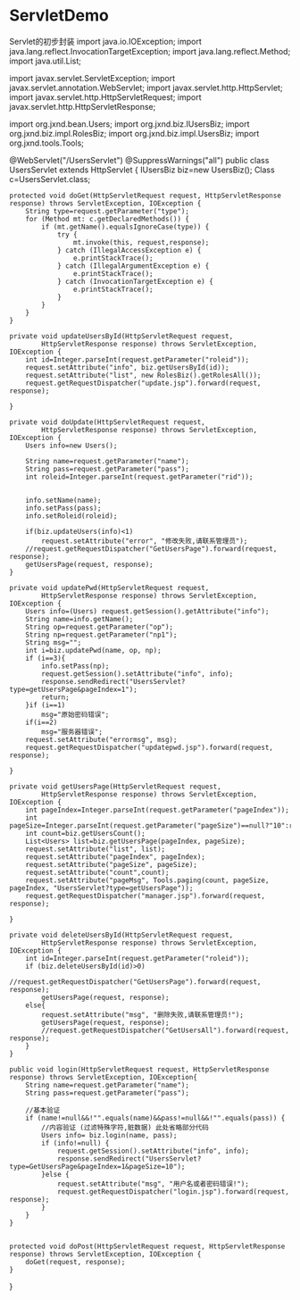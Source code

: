 # ServletDemo
Servlet的初步封装
import java.io.IOException;
import java.lang.reflect.InvocationTargetException;
import java.lang.reflect.Method;
import java.util.List;

import javax.servlet.ServletException;
import javax.servlet.annotation.WebServlet;
import javax.servlet.http.HttpServlet;
import javax.servlet.http.HttpServletRequest;
import javax.servlet.http.HttpServletResponse;

import org.jxnd.bean.Users;
import org.jxnd.biz.IUsersBiz;
import org.jxnd.biz.impl.RolesBiz;
import org.jxnd.biz.impl.UsersBiz;
import org.jxnd.tools.Tools;


@WebServlet("/UsersServlet")
@SuppressWarnings("all")
public class UsersServlet extends HttpServlet {
	IUsersBiz biz=new UsersBiz();
	Class c=UsersServlet.class;
	
	protected void doGet(HttpServletRequest request, HttpServletResponse response) throws ServletException, IOException {
		String type=request.getParameter("type");
		for (Method mt: c.getDeclaredMethods()) {
			if (mt.getName().equalsIgnoreCase(type)) {
				try {
					mt.invoke(this, request,response);
				} catch (IllegalAccessException e) {
					e.printStackTrace();
				} catch (IllegalArgumentException e) {
					e.printStackTrace();
				} catch (InvocationTargetException e) {
					e.printStackTrace();
				}
			}
		}
	}
	
	private void updateUsersById(HttpServletRequest request,
			HttpServletResponse response) throws ServletException, IOException {
		int id=Integer.parseInt(request.getParameter("roleid"));
		request.setAttribute("info", biz.getUsersById(id));
		request.setAttribute("list", new RolesBiz().getRolesAll());
		request.getRequestDispatcher("update.jsp").forward(request, response);
	
	}

	private void doUpdate(HttpServletRequest request,
			HttpServletResponse response) throws ServletException, IOException {
		Users info=new Users();
		
		String name=request.getParameter("name");
		String pass=request.getParameter("pass");
		int roleid=Integer.parseInt(request.getParameter("rid"));
		
		
		info.setName(name);
		info.setPass(pass);
		info.setRoleid(roleid);
		
		if(biz.updateUsers(info)<1)
			request.setAttribute("error", "修改失败,请联系管理员");
		//request.getRequestDispatcher("GetUsersPage").forward(request, response);
		getUsersPage(request, response);
	}

	private void updatePwd(HttpServletRequest request,
			HttpServletResponse response) throws ServletException, IOException {
		Users info=(Users) request.getSession().getAttribute("info");
		String name=info.getName();
		String op=request.getParameter("op");
		String np=request.getParameter("np1");
		String msg="";
		int i=biz.updatePwd(name, op, np);
		if (i==3){
			info.setPass(np);
			request.getSession().setAttribute("info", info);
			response.sendRedirect("UsersServlet?type=getUsersPage&pageIndex=1");
			return;
		}if (i==1)
			msg="原始密码错误";
		if(i==2)
			msg="服务器错误";
		request.setAttribute("errormsg", msg);
		request.getRequestDispatcher("updatepwd.jsp").forward(request, response);
	
	}

	private void getUsersPage(HttpServletRequest request,
			HttpServletResponse response) throws ServletException, IOException {
		int pageIndex=Integer.parseInt(request.getParameter("pageIndex"));
		int pageSize=Integer.parseInt(request.getParameter("pageSize")==null?"10":request.getParameter("pageSize"));
		int count=biz.getUsersCount();
		List<Users> list=biz.getUsersPage(pageIndex, pageSize);
		request.setAttribute("list", list);
		request.setAttribute("pageIndex", pageIndex);
		request.setAttribute("pageSize", pageSize);
		request.setAttribute("count",count);
		request.setAttribute("pageMsg", Tools.paging(count, pageSize, pageIndex, "UsersServlet?type=getUsersPage"));
		request.getRequestDispatcher("manager.jsp").forward(request, response);
	
	}

	private void deleteUsersById(HttpServletRequest request,
			HttpServletResponse response) throws ServletException, IOException {
		int id=Integer.parseInt(request.getParameter("roleid"));
		if (biz.deleteUsersById(id)>0) 
			//request.getRequestDispatcher("GetUsersPage").forward(request, response);
			getUsersPage(request, response);
		else{
			request.setAttribute("msg", "删除失败,请联系管理员!");
			getUsersPage(request, response);
			//request.getRequestDispatcher("GetUsersAll").forward(request, response);
		}		
	}

	public void login(HttpServletRequest request, HttpServletResponse response) throws ServletException, IOException{
		String name=request.getParameter("name");
		String pass=request.getParameter("pass");
		
		//基本验证
		if (name!=null&&!"".equals(name)&&pass!=null&&!"".equals(pass)) {
			//内容验证 (过滤特殊字符,脏数据) 此处省略部分代码
			Users info= biz.login(name, pass);
			if (info!=null) {
				request.getSession().setAttribute("info", info);
				response.sendRedirect("UsersServlet?type=GetUsersPage&pageIndex=1&pageSize=10");
			}else {
				request.setAttribute("msg", "用户名或者密码错误!");
				request.getRequestDispatcher("login.jsp").forward(request, response);
			}
		}
	}
	
	
	protected void doPost(HttpServletRequest request, HttpServletResponse response) throws ServletException, IOException {
		doGet(request, response);
	}
}
